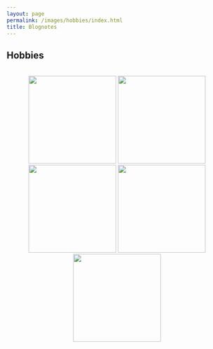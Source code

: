 ```yaml
---
layout: page
permalink: /images/hobbies/index.html
title: Blognotes
---
```


## Hobbies

<br>
<center>
<img src="https://jiachunli98.github.io/figures/hobby1.jpg" width="200">
<img src="https://jiachunli98.github.io/figures/hobby2.jpg" width="200">
<img src="https://jiachunli98.github.io/figures/hobby3.jpg" width="200">
<img src="https://jiachunli98.github.io/figures/hobby4.jpg" width="200">
<img src="https://jiachunli98.github.io/figures/hobby5.jpg" width="200">
</center>
<br>
